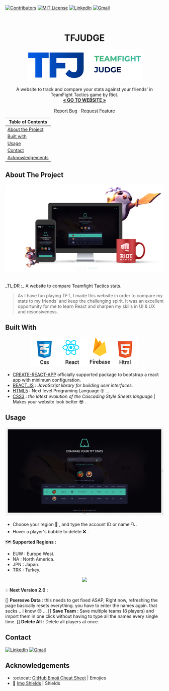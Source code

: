 <!-- PROJECT SHIELDS -->

[![Contributors][contributors-shield]](https://github.com/10Fred10/TfJudge/graphs/contributors)
[![MIT License][license-shield]][license-url]
[![LinkedIn][linkedin-shield]][linkedin-url]
[![Gmail][gmail-shield]][gmail-url]

<!-- PROJECT LOGO -->
<br />
<h1 align="center">TFJUDGE</h1>
<p align="center">
  <a href="https://github.com/10Fred10/TfJudge">
    <img src="https://raw.githubusercontent.com/10Fred10/TfJudge/master/readme-assets/TFJudge-logo-colored.png" alt="Logo">
  </a>

  <p align="center">
    A website to track and compare your stats against your friends' in TeamFight Tactics game by Riot.
    <br />
    <a href="https://tfjudge.fred.tools" target="_blank"><strong>« GO TO WEBSITE »</strong></a>
    <br />
    <br />
    <a href="https://github.com/10Fred10/TfJudge/issues" target="_blank">Report Bug</a>
    ·
    <a href="https://github.com/10Fred10/TfJudge/pulls" target="_blank">Request Feature</a>
  </p>
</p>

<!-- TABLE OF CONTENTS -->

| Table of Contents                       |
| --------------------------------------- |
| [About the Project](#about-the-project) |
| [Built with](#built-with)               |
| [Usage](#usage)                         |
| [Contact](#contact)                     |
| [Acknowledgements](#acknowledgements)   |

<!-- ABOUT THE PROJECT -->

## About The Project

<p align="center">
  <img  src="https://raw.githubusercontent.com/10Fred10/TfJudge/master/readme-assets/promo.png">
</p>
<br>
_TL;DR :_ A website to compare Teamfight Tactics stats.

> As I have fun playing TFT, I made this website in order to compare my stats to my friends' and keep the challenging spirit. It was an excellent opportunity for me to learn React and sharpen my skills in UI & UX and resonsiveness.

## Built With

<p align="center">
  <img  src="https://raw.githubusercontent.com/10Fred10/TfJudge/master/readme-assets/used.png">
</p>

- [CREATE-REACT-APP](https://create-react-app.dev/docs/getting-started) officially supported package to bootstrap a react app with minimum configuration.
- [REACT.JS](https://reactjs.org/) : _JavaScript library for building user interfaces._
- [HTML5](https://raw.githubusercontent.com/10Fred10/TfJudge/master/readme-assets/html5Meme.jpg) : Next level Programing Language :roll_eyes: ...
- [CSS3](https://developer.mozilla.org/en-US/docs/Archive/CSS3) : _the latest evolution of the Cascading Style Sheets language_ | Makes your website look better :sunglasses: .

<!-- USAGE EXAMPLES -->

## Usage

<p align="center">
  <img  src="https://raw.githubusercontent.com/10Fred10/TfJudge/master/readme-assets/howto.gif">
</p>

- Choose your region :japan: , and type the account ID or name :mag: .
- Hover a player's bubble to delete :x: .

:world_map: **Supported Regions :**

- EUW : Europe West.
- NA : North America.
- JPN : Japan.
- TRK : Turkey.

<p align="center">
  <img  src="https://raw.githubusercontent.com/10Fred10/TfJudge/master/readme-assets/seq-img.png">
</p>

:bulb: **Next Version 2.0 :**

[] **Pseresve Data** : this needs to get fixed ASAP, Right now, refreshing the page basically resets everything. you have to enter the names again. that sucks .. i know :unamused: ...
[] **Save Team** : Save multiple teams (8 players) and import them in one click without having to type all the names every single time.
[] **Delete All** : Delete all players at once.

<!-- CONTACT -->

## Contact

[![LinkedIn][linkedin-shield]][linkedin-url] [![Gmail][gmail-shield]][gmail-url]

<!-- ACKNOWLEDGEMENTS -->

## Acknowledgements

- :octocat: [GitHub Emoji Cheat Sheet](https://www.webpagefx.com/tools/emoji-cheat-sheet) | Emojies
- :key: [Img Shields](https://shields.io) | Shields

<!-- MARKDOWN LINKS & IMAGES -->

[build-shield]: https://img.shields.io/badge/build-passing-brightgreen.svg?style=flat-square
[contributors-shield]: https://img.shields.io/badge/contributors-1-orange.svg?style=flat-square
[linkedin-shield]: https://img.shields.io/badge/-LinkedIn-blue.svg?style=flat-square&logo=linkedin
[linkedin-url]: https://linkedin.com/in/fredhm
[gmail-shield]: https://img.shields.io/badge/Gmail-red.svg?style=flat-square&logo=gmail&logoColor=white
[gmail-url]: mailto:contact.hammami.fredj@gmail.com
[behance-shield]: https://img.shields.io/badge/Behance-blue.svg?style=flat-square&logo=behance&logoColor=white
[behance-url]: https://www.behance.net/fredhm
[license-shield]: https://img.shields.io/badge/license-MIT-green.svg?style=flat-square
[license-url]: https://choosealicense.com/licenses/mit

